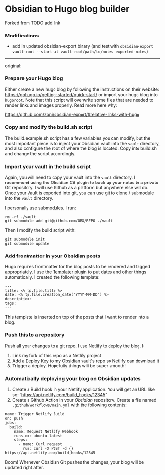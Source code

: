 # Obsidian to Hugo blog builder

Forked from TODO add link

### Modifications
- add in updated obsidian-export binary (and test with `obsidian-export vault-root --start-at vault-root/path/to/notes exported-notes`)

---
original:

### Prepare your Hugo blog

Either create a new hugo blog by following the instructions on their website: https://gohugo.io/getting-started/quick-start/ or import your hugo blog into `hugoroot`.
Note that this script will overwrite some files that are needed to render links and images properly. Read more here why:

https://github.com/zoni/obsidian-export/#relative-links-with-hugo

### Copy and modify the build.sh script

The build.example.sh script has a few variables you can modify, but the most important piece is to inject your Obsidian vault into the `vault` directory, and also configure the root of where the blog is located. Copy into build.sh and change the script accordingly.

### Import your vault in the build script

Again, you will need to copy your vault into the `vault` directory. I recommend using the Obsidian Git plugin to back up your notes to a private Git repository. I will use Github as a platform but anywhere else will do. Once
your Vault is exported into git, you can use git to clone / submodule into the `vault` directory.

I personally use submodules. I run:

```
rm -rf ./vault
git submodule add git@github.com/ORG/REPO ./vault
```

Then I modify the build script with:

```
git submodule init
git submodule update
```


### Add frontmatter in your Obsidian posts

Hugo requires frontmatter for the blog posts to be rendered and tagged appropriately. I use the [Templater](https://github.com/SilentVoid13/Templater) plugin to put dates and other things automatically. I created the following template:

```
---
title: <% tp.file.title %>
date: <% tp.file.creation_date("YYYY-MM-DD") %>
description:
tags:
---
```

This template is inserted on top of the posts that I want to render into a blog.

### Push this to a repository

Push all your changes to a git repo. I use Netlify to deploy the blog. I:

1. Link my fork of this repo as a Netlify project
1. Add a Deploy Key to my Obsidian vault's repo so Netlify can download it
1. Trigger a deploy. Hopefully things will be super smooth!


### Automatically deploying your blog on Obsidian updates

1. Create a Build hook in your Netlify application. You will get an URL like so: `https://api.netlify.com/build_hooks/12345"
1. Create a Github Action in your _Obsidian_ repository. Create a file named `.github/workflows/main.yml` with the following contents:

```
name: Trigger Netlify Build
on: push
jobs:
  build:
    name: Request Netlify Webhook
    runs-on: ubuntu-latest
    steps:
      - name: Curl request
        run: curl -X POST -d {} https://api.netlify.com/build_hooks/12345
```

Boom! Whenever Obsidian Git pushes the changes, your blog will be updated right after.
